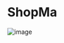 # ShopMa
 ![image](https://user-images.githubusercontent.com/126218968/230383721-09598ddc-7ab6-4236-bdae-7795e486e475.png)


